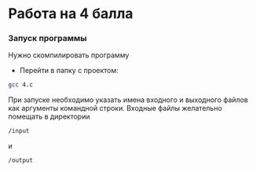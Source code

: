 # Работа на 4 балла

### **Запуск программы**
Нужно скомпилировать программу
- Перейти в папку с проектом:
```bash
gcc 4.c
```
При запуске необходимо указать имена входного и выходного файлов как аргументы командной строки. Входные файлы желательно помещать в директории 
```bash
/input
```
и
```bash
/output
```
